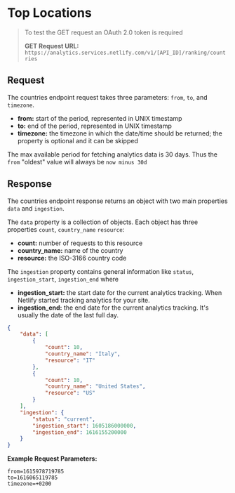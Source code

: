 # Top Locations

> To test the GET request an OAuth 2.0 token is required
>
> **GET Request URL:** `https://analytics.services.netlify.com/v1/[API_ID]/ranking/countries`

## Request

The countries endpoint request takes three parameters: `from`, `to`, and `timezone`.

- **from:** start of the period, represented in UNIX timestamp
- **to:** end of the period, represented in UNIX timestamp
- **timezone:** the timezone in which the date/time should be returned; the property is optional and it can be skipped

The max available period for fetching analytics data is 30 days. Thus the `from` "oldest" value will always be `now minus 30d`

## Response

The countries endpoint response returns an object with two main properties `data` and `ingestion`.

The `data` property is a collection of objects. Each object has three properties `count`, `country_name` `resource`:

- **count:** number of requests to this resource
- **country_name:** name of the country
- **resource:** the ISO-3166 country code

The `ingestion` property contains general information like `status`, `ingestion_start`, `ingestion_end` where

- **ingestion_start:** the start date for the current analytics tracking. When Netlify started tracking analytics for your site.
- **ingestion_end:** the end date for the current analytics tracking. It's usually the date of the last full day.

```json
{
    "data": [
        {
            "count": 10,
            "country_name": "Italy",
            "resource": "IT"
        },
        {
            "count": 10,
            "country_name": "United States",
            "resource": "US"
        }
    ],
    "ingestion": {
        "status": "current",
        "ingestion_start": 1605186000000,
        "ingestion_end": 1616155200000
    }
}
```

**Example Request Parameters:**

```text
from=1615978719785
to=1616065119785
timezone=+0200
```
